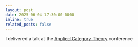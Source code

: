 ```yaml
---
layout: post
date: 2025-06-04 17:30:00-0000
inline: true
related_posts: false
---
```


I delivered a talk at the [Applied Category Theory](https://gataslab.org/act2025/act2025) conference
